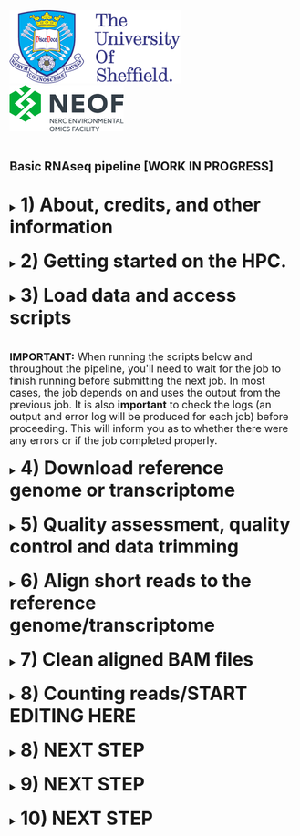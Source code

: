 <img src="images/shef_logo.png"
     alt="Sheffield University Icon"
     style="left; margin-right: 10px;" />
<img src="images/NEOF.png"
    alt="NEOF Icon"
    style="left; margin-right: 10px;" />
<br>
<br>
## Basic RNAseq pipeline [WORK IN PROGRESS]
<br>
<font size="4">
<details><summary><font size="6"><b>1) About, credits, and other information</b></font></summary>
  <br>
  <br>
  Compiled by: Gavin Gouws and Katy Maher, NERC Environmental Omics Facility, University of Sheffield<br>
  <br>
  
	
  This pipeline is set up to perform the analysis of RNAseq data using standard tools, as introduced in the NEOF
  RNAseq, Differential Gene Expression and Pathway Analysis workshop. Details of the workshops can be found 
  [here](https://neof.org.uk/training/). 

  This pipeline closley follows the approach and workflow developed for the above workshop by Katy Maher, Helen 
  Hipperson, Ewan Harney, Steve Paterson, Bert Overduin, Matthew Gemmell and Xuan Liu. It also relies substantially 
  on scripts developed by Katy Maher. Use and referencing of this repository implicitly acknowledges these contributions.

  The pipeline relies on you having short-read Illumina transcriptomic data for your samples, and access to a 
  published or publically-available reference genome or transcriptome with (preferably) a high level of annotation.

  This protocol has been written for use with the University of Sheffield's
  [BESSEMER](https://docs.hpc.shef.ac.uk/en/latest/bessemer/index.html) HPC system, but should be applicable to 
  any GNU/Linux-based HPC system, with appropriate software installations and modification. Your mileage 
  may vary.

  Code which the user (that's you) must run is highlighted in a code block like this:
  ```
  I am code - you must run me
  ```
  Sometimes the desired output from a command or additional information about the command is included in the code
  block as a comment.
  
  For example:
  ```
  Running this command
  # Should produce this output
  ```

  File-paths within normal text are within single quote marks, like this:

  '/home/user/a_file_path'
  <br><br>
 Contact: Gavin Gouws //  g.gouws@sheffield.ac.uk
  </details>
<br>
<details><summary><font size="6"><b>2) Getting started on the HPC.</b></font></summary>
  <br>
  <br>
  <font size="4"><b>2.1) Access the HPC</b></font>
  <br>
  To access the BESSEMER high-performance computer (HPC) you must be connected
  to the university network - this can be achieved remotely by using the
  virtual private network (VPN) service.

  [Please see the university IT pages for details on how to connect to the VPN.](https://students.sheffield.ac.uk/it-services/vpn)

  Once connected to the VPN you also need to connect to the HPC using a secure shell (SSH)
  connection. This can be achieved using the command line on your system (the Mac Terminal or Windows 
  PowerShell) or a software package such as [MobaXterm](https://mobaxterm.mobatek.net/).

  [See the university pages for guidance on how to connect to the VPN](https://docs.hpc.shef.ac.uk/en/latest/hpc/index.html).

  <br>
  <font size="4"><b>2.2) Access a worker node on BESSEMER</b></font>
  <br>
  Once you have successfully logged into BESSEMER, you need to access a worker node:

  ```
  srun --pty bash -l
  ```
  You should see that the command prompt has changed from

  ```
  [<user>@bessemer-login2 ~]$
  ```
  to
  ```
  [<user>@bessemer-node001 ~]$
  ```
  ...where \<user\> is your University of Sheffield (UoS) IT username.

  
  <br>
  <font size="4"><b>2.3) Load the Genomics Software Repository</b></font>
  <br>
  The Genomics Software Repository contains several pre-loaded pieces of software
  and environments useful for a range of genomics analyses, including this one.
  
  Type:
  ```
  source ~/.bash_profile
  ```
  
  Did you receive the following message when you accessed the worker node?
  ```
  Your account is set up to use the Genomics Software Repository
  ```

  If so, you are set up and do not need to do the following step.
  If not, enter the following:
  ```
  echo -e "if [[ -e '/usr/local/extras/Genomics' ]];\nthen\n\tsource /usr/local/extras/Genomics/.bashrc\nfi" >> $HOME/.bash_profile
  ```
  ...and then re-load your profile:
  ```
  source ~/.bash_profile
  ```
  Upon re-loading, you should see the message relating to the Genomics Software Repository above.

  
  <br>
  <font size="4"><b>2.4) Set up your conda profile</b></font>
  <br>
  If you have never run conda before on the Bessemer, you might have to initialise your conda. To do this type:
  
  ```
  conda init bash
  ```
  
  You will then be asked to reopen your current shell. Log out and then back into Bessemer and then continue. 
  <br>
  
  <br>
  <font size="4"><b>2.5) Accessing the molecolb priority queue/partition</b></font>
  <br>
  
  These scripts are written to launch the jobs using the ___molecolb___ priority queue/partition. Contact one of the
  NEOF Bioinformatics Team to check whether you have or to grant you access. You could also use the general 
  ***sheffield*** partition. One of the team will gladly give you instructions for modifying the submission scripts
  to do this.
  <br>

  <br>
  <font size="4"><b>2.6) Running scripts on the HPC cluster</b></font>
  <br>
  
  To add our job to the job scheduler, we would submit the shell scripts using 'sbatch'
  (don't do this; it's simply an example).

  ```
  ## EXAMPLE - DON'T RUN
  sbatch scripts/example_script.sh
  ```

  We could then view the job that we have submitted to the job queue using 'squeue'.

  ```
  squeue --me
  ```

  The job will then receive the allocated resources, the task will run, and the appropriate output files generated 
  (inlcuding output and error logs). In the following workflow, the output from a particular step is the input for 
  the next step. You'll need to wait for each job to finish before submitting the next. It is important to keep in 
  mind that the resources requested in the scripts may not be suitable for your own analysis and may need to be 
  changed. Again, the NEOF Bioinformatics Team can assist and provide help in setting these in the scripts.


  <br>
  <font size="4"><b>2.6) Passing command line arguments to a script</b></font>
  <br>
  As well as running the standardised scripts there are some parameters which will be unique to your project or data. 
  For example, these might be your file extensions, the name of your reference genome or the filtering parameters you
  want to implement for QC.<br>
  <br>

  To run a script with these extra parameters (termed 'arguments') we supply them on the command line with a 'flag'.
  For example, you might supply your genome file name to a script using the '-g' flag as

  ```
  a_demo_script.sh -g my_orgamism.fa
  ```
  </details>
  <br>

  <details><summary><font size="6"><b>3) Load data and access scripts</b></font></summary>
  <br>
  <br>
  <font size="4"><b>3.1) Create a working directory and load your data</b></font>
  <br>
  You should work in the directory '/fastdata' on BESSEMER as this allows shared access to your files, scripts,
  and output and error logs, all of which are useful for troubleshooting.<br>
  <br>

  Check if you already have a directory in '/fastdata' by running the command exactly as it appears below.

  ```
  ls /fastdata/$USER
  ```

  If you receive the message
  ```
  ls: cannot access /fastdata/<user>: No such file or directory
  ```
  you'll need to create a new folder in '/fastdata' using the command exactly as it appears below:

  ```
  mkdir -m 0755 /fastdata/$USER
  ```

  You'll now need to create a new subdirectory in which you will do all your work. It is called 'my_project' in the
  commands below, but you are welcome to name it as you see fit. You'll then need to create a subdirectory within 
  'my_project', called 'raw_data' to receive your data. All other subirectories needed will be created when running
  the scripts. Create this directory structure as follows:
  ```
  mkdir /fastdata/$USER/my_project
  mkdir /fastdata/$USER/my_project/raw_data
  ```
  <br>
  <font size="4"><b>3.2) Required data inputs</b></font>
  <br>
  For this workflow, you'll need to provide your raw, paired-end transcriptomic/RNA sequence data and a reference
  genome or transcriptome to align this data to. You'll also need the annotation data/files for your genome or
  transcriptome.
  <br>
  <br>
  <font size="4"><b>3.3) Load required RNA sequence data onto the HPC</b></font>
  <br>
  If you have generated the data through NEOF, the NEOF team will download and archive your data as soon as 
  it is released by the Centre for Genomic Research (CGR) at the University of Liverpool. You will need to copy your 
  data into your 'raw_data' folder. The command will be similar to that below - a member of the NEOF Bioinformatics
  Team will give you the precise location of your data for copying:<br>
  <br>

  ```
  cp -r /fastdata/bi1gg_shared/your_project_data/* /fastdata/$USER/my_project/raw_data/
  # The source is an example; the precise location will be provided
  ```
  
  If you have downloaded your (or other) data to your personal computer, you'll need to transfer this to the HPC. 
  You can download the data generated through NEOF using the links ('wget' links) and resources that CGR provide. 
  Please be sure that you download the raw data. Links will be provided to download trimmed data, but since you 
  will be doing your own QC, you'll have greater flexibility when you have access to the raw data. To transfer data 
  to the HPC, you can use a file transfer protocol, such as 'scp', the upload feature in MobaXTerm or a tool such
  as [FileZilla](https://filezilla-project.org/). Be sure that you upload the data to '/fastdata/$USER/my_project/raw_data'.


  Run 'ls' on your 'raw_data' folder and you should see something like the following
  
  ```
  ls /fastdata/$USER/my_project_raw_data
  # sample1_R1_001.fq.gz
  # sample1_R2_001.fq.gz
  # sample2_R1_001.fq.gz
  # sample2_R2_001.fq.gz
  ```
  
  Make sure that you have removed any 'tar.gz' or 'zip' files and any files that contain improperly demultiplexed data. 
  These may be labelled 'unclassified' (e.g., 'Unclassified_R1', 'Unclassified_R2') or be indicated as 'R0' reads. 
  <br>

  The workflow assumes that the '/fastdata/<user>my_project/raw_data' directory contains sequence data that is:

  * Paired (two files per biological sample)
  * Demultiplexed
  * FASTQ format
  * In the compressed '.gz' format (optional, but recommended)

  <br>
  <b><font size="4">3.4) Copy the analysis scripts</b></font>
  <br>
  Clone this GitHub repository and then copy the 'scripts' folder into your '/fastdata/$USER/my_project'
  folder. You can then delete the GitHub download.

  ```
  git clone https://github.com/ggouws/HPC_RNAseq
  cp -r HPC_RNAseq/scripts /fastdata/$USER/my_project/
  rm -rf HPC_RNAseq
  ```
  </details>
  <br>

  **IMPORTANT:** When running the scripts below and throughout the pipeline, you'll need to wait for the job
  to finish running before submitting the next job. In most cases, the job depends on and uses the output from
  the previous job. It is also **important** to check the logs (an output and error log will be produced for 
  each job) before proceeding. This will inform you as to whether there were any errors or if the job completed 
  properly.


  
 
 <details><summary><font size="6"><b>4)  Download reference genome or transcriptome</b></font></summary>
 <br>
  <br>
  
  Now that we have set up the HPC and have our data, we need to source and add the reference genome 
  or transcriptome. 
  <br>

  Remember that all scripts are launched from and work is done in our primary working directory 
  ('/fastdata/$USER/my_project'), so you'll need to navigate there when logging on to Bessemer and prior
  to launching any scripts.

  ```
cd /fastdata/$USER/my_project
```
  
  If the reference genome or transcriptome you intend to use is available on NCBI, we will use the 
  '01_reference_download.sh' script to download it. This script creates a directory ('reference') 
  in '/fastdata/$USER/my_project' in which to place the reference genome/transcriptome, uses the 
  NCBI-datasets tool to download it, unpacks the downloaded 'zip' file and tidies the output, 
  leaving the genome/transcriptome ('.fna' or 'fasta' file) and the annotation ('.gff') file.
  <br>

  To run this script, we will supply the following command-line argument:
  - the NCBI-datasets download link for your genome/transcriptome (-L)
  <br><br>
  This is available by following the "datasets" tab (the second tab) on the NCBI genome page of the record or
  accession that you are interested in. The command-line query can then be copied from the pop-up window and
  pasted after the '-L' flag in the job submission as below.

<img src="images/datasets.png"
     alt="Example of NCBI datasets link"
     style="left; margin-right: 5px;" />

    
  ``` 
 sbatch scripts/01_reference_download.sh \
 -L "Insert copied NCBI-datasets command-line query here within quotation marks"
  ```
 
 When the script has finished running, the genome/transcriptome and annotation files will be in your 'reference'
 directory. 
 
 
 If you have downloaded your reference genome/transcriptome differently or have it downloaded to your
 personal computer, you will need to transfer it to the HPC, using one of the approaches discussed above. You will
 need to create a 'reference' directory first and be sure to place your reference and annotation data in there. 
 
  ``` 
  mkdir reference
  ```


 </details>
  <br>
 <details><summary><font size="6"><b>5)  Quality assessment, quality control and data trimming</b></font></summary>
  <br>
  <br>
  <font size="4"><b>5.1) Raw data quality assessment</b></font>
  <br>
 
  Our first analytical tasks are to investigate the quality of our sequence data and the fastq files, and then perform
  quality filtering and trimming, such that high quality data remain for mapping and quantifying.
  
  Firstly, you'll need to run the script to generate the quality plots of the raw data. This script
  runs [fastQC](https://www.bioinformatics.babraham.ac.uk/projects/fastqc/) on each sample separately. The script then 
  uses [MultiQC](https://multiqc.info) to combine the fastQC reports for the individual samples into a combined quality 
  plot (in 'html' format), which you can download and view in a browser.<br>
  <br>
  
  <b>The command line arguments you must supply are:</b><br>
  - the file extension for your R1 reads (-F)
  - the file extension for your R2 reads (-R)
  <br><br>
  
   <br>
  
  
  ```   
 sbatch scripts/02_raw_fastqc.sh -F _R1.fastq.gz -R _R2.fastq.gz
  ``` 
  
  <br>

Once the script has finished running, the fastQC output will be in a 'raw_fastqc' folder. The MultiQC reports will 
be placed in a folder called 'quality_reports', which you can download to view the contents in a browser. There will 
be two MultiQC plots, one for the R1 reads for all your samples ('Raw_data_R1_multiqc_report.html') and one for the
R2 reads (Raw_data_R2_multiqc_report.html). View and consider these reports when considering your strategy for cleaning 
(filtering and trimming) your data.

  
For most data sets, you'll likely see:

- The quality decreases towards the end of the reads
- The R2 reads have poorer quality than the R1 reads
- The read sizes have a range compared to all being one size. However, most of the reads are towards the long end of the range.

Generally, even if data is looking good we would carry out quality control to get rid of any poor data that is masked
by the very good data and to remove any adapter sequences. In the next step, we'll carry out quality control on our fastq files.
<br>
<br>
<font size="4"><b>5.2) QC: Filtering and trimming</b></font>
<br>
  
Quality control generally comes in two forms:

1. **Trimming**: This is directly cutting off bits of sequence. This is typical in the form of trimming off low quality bases from the end of reads and trimming off adapters at the start of reads.
2. **Filtering**: This occurs when entire reads are removed. A typical occurrence of this is when a read is too short and we do not want reads below a certain length.

To carry this out, we will use [Trimmomatic](http://www.usadellab.org/cms/index.php?page=trimmomatic).

  
<br>
To run Trimmomatic we will use the '03_trimmomatic.sh' script. This has many optional parameters you can use for filtering and trimming your data. 
By default this script assumes you have paired end data and the the quality is encoded using *phred33* (typical for most Illumina data).
<br>

<b>The command line arguments you must supply are:</b><br>
  
  - the file extension for your R1 reads (-F)
  - the file extension for your R2 reads (-R)
  <br><br>
  
<b>Optionally, you can also supply:</b><br>
  
  - parameters for ILLUMINACLIP (-K).
  - parameters for SLIDINGWINDOW (-S)
  - parameters for LEADING (-L)
  - parameters for TRAILING (-T)
  - parameters for CROP (-C)
  - parameters for HEADCROP (-H)
  - parameters for MINLEN (-M) 
<br><br>

More details of the optional parameters can be found below or in the Trimmomatic [manual](http://www.usadellab.org/cms/index.php?page=trimmomatic)
  
  - ILLUMINACLIP: These settings are used to find and remove Illumina adapters. First, a fasta file of known adapter sequences is given, followed by the number of mismatches allowed between the adapter and read sequence and then thresholds for how accurate the alignment is between the adapter and read sequence. The fasta file of adapter sequences ('TruSeq3-PE-2.fa') is provided in your downloaded 'scripts' folder.
  - SLIDINGWINDOW: This specifies to scan the read quality over a 4 bp window, cutting when the average quality drops below the specified phred score.
  - LEADING: The minimum quality value required to keep a base at the start of the read.
  - TRAILING: The minimum quality value required to keep a base at the end of the read.
  - CROP: Cut the read to a specified length.
  - HEADCROP: Cut the specified number of bases from the start of the read.
  - MINLEN: This specifies the minimum length of a read to keep; any reads shorter than the specified length are discarded.
    <br><br>
An example of how to run Trimmomatic can be found below. The parameters provided are fairly standard quality thresholds. You are welcome to try these,
evaluate how your data are filtered and then consider other parameters.
 
<br><br>
 
 ```   
 sbatch scripts/03_trimmomatic.sh -F _R1.fastq.gz -R _R2.fastq.gz \
 -K ILLUMINACLIP:scripts/TruSeq3-PE-2.fa:2:30:10 \
 -S SLIDINGWINDOW:4:30 \
 -M MINLEN:50 \
 -L LEADING:3 \
 -T TRAILING:3
 ``` 
<br>
When the script has finished running the trimmed data will be in a 'trimmed' folder. Each sample will have now be represented by four files. There will 
be paired R1 and R2 read files, for the R1 and R2 reads that remained paired after filtering and trimming, and unpaired R1 and R2 files for those R1 
and R2 reads, where only one of the pair remained after filtering. For our analyses, we will use the reads that are still paired.<br> 

<br>
<br>
<font size="4"><b>5.3) Trimmed data quality assessment</b></font>
<br>
 
Now that we have run Trimmomatic, we can check how successful our quality control has been by running fastQC and MultiQC on the 
cleaned data, as per the command below:<br>
<br> 

```   
sbatch scripts/04_clean_fastqc.sh
```   
<br><br>

When the script is finished running, the fastQC output and reports will be in a 'clean_fastqc' folder. The two MultiQC html reports
('Clean_data_R1_multiqc_report.html' and 'Clean_data_R2_multiqc-report.html') will be in the 'quality_reports' folder for you to 
download and examine.

If you are satisfied with the quality and amount of data (number of reads) retained, you can proceed with your analysis.
If not, you can return to the Trimmomatic step, changing the parameters and repeating the quality control.
  
  </details>
  <br>
  
 <details><summary><font size="6"><b>6) Align short reads to the reference genome/transcriptome</b></font></summary>
  <br>
  <br>  
 
 We are now ready to map our cleaned reads to our reference genome or transcriptome. To do this, we will use 
 [HISAT2](http://daehwankimlab.github.io/hisat2/manual/). HISAT2 is a fast and memory-efficient alignment tool, and - 
 importantly for RNAseq work - it is a "splice aware" aligner. This means that it can map reads from transcriptomic 
 sequencing over the exon-intron junctions in a genome. Many common alignment tools are not "splice aware" and cannot
 accommodate these exon-intron junctions. As such, these tools will only be suitable for mapping our sequence reads
 against a transcriptome (rather than a genome).<br>

 
The script below will index the genome we downloaded earlier and will then map our paired and trimmed reads from
Trimmomatic to the reference. 

 
  <br>
  <b>You'll need to provide two arguments in your command line when launching the script:</b><br>
  
  - the accession number of your reference genome/transcriptome (-A)<br>
  - the extension (e.g., 'fna' or 'fasta' of your reference genome/transcriptome (-X)<br>
  
  The accession number need not be complete, but should be informative (unique) enough to identify your specific 
  reference if you have multiple potential references in your 'reference' folder. Be careful when using hyphens 
  (-) and underscores (_).
   <br><br>
  
   <br>
 
  ```   
 sbatch scripts/05_reference_align.sh -A GCA_017639245 -X fna.gz
  ```  
  

HISAT2 will align your reads, and output the aligned results for each sample in SAM (Sequence Alignment Map format).
This output is piped to SAMtools, a programme for writing, viewing and manipulating alignment files, which sorts them
and generates a BAM file (a compressed, binary version of the SAM file). These sorted BAM files are found in a folder
called 'aligned'. HISAT2 will also generate (using the '--met-file' function) a report and mapping statistics for each
sample ('_sample_name_.stats') in the 'aligned' folder. The script also uses the 'flagstat' function of SAMtools to generate
a mapping quality report ('initial_mapping_quality'), which you can find in the 'quality_reports' folder. This file will
contain the mapping statistics for all samples, with the sample names appearing before the tables of statistics. 

We can view the latter report as such (press `q` to exit this view when done):

  
  ```
  less quality_reports/initial_mapping_quality
  ```
   
  <br><br>
We need to consider how many of our reads have been mapped and how many of these have been mapped in pairs (i.e., the
R1 and R2 reads have both properly mapped), as this is the data we will proceed with. If the mapping quality is poor
and data are lost, we may need to consider alternative reference genomes or transcriptomes (if available), revisit the
QC of our data or possibly adjust our mapping parameters.



  </details>
  <br>
 
   
 <details><summary><font size="6"><b>7)  Clean aligned BAM files</b></font></summary>
  <br>
  <br>    
If we are satisfied with the quality of our mapping, we will now proceed to clean up our BAM files. We will use
SAMtools to exclude:

  
  - Reads that were not mapped at all
  - Reads that were not mapped properly in pairs (i.e., one read was mapped and the other not)
  
SAMtools will use the 'flagstat' [flags] to identify and include reads that were mapped in pairs ('-f 2') and to exlcude reads 
that weren't mapped or weren't mapped in pairs ('-F 12').

To clean our aligned files, we will submit the script as below (no additional arguments are needed).
  <br><br>

  
  ```
  sbatch scripts/06_align_clean.sh
  ```
   
  <br><br>
  
The script will create the cleaned BAM files ('_sample_prefix_.clean.bam') for each sample and place them in an
'aligned_clean' folder. It will also use SAMtools 'flagstat' to produce a mapping report ('final_mapping_quality')
in the 'quality_reports' folder. This will hold the reports for all of your samples. Upon viewing it, we should
hopefully see that all of the reads we have retained are properly mapped in pairs.

  
  ```
  less quality_reports/final_mapping_quality
  ```
   
  <br><br>

If so, we can now proceed to quantifying our transcriptomic reads!

  </details>
  <br>
  
 <details><summary><font size="6"><b>8) Counting reads/START EDITING HERE</b></font></summary>
  <br>
  <br>   
   
  We are now ready to start our SNP calling. To do this we will use [BCFtools](https://samtools.github.io/bcftools/bcftools.html).
  
  <br>
  
  This SNP calling script first uses 'samtools faidx' to index the genome. This will produce a '.fai' index file.
  
  <br> 
  
  If your genome file is gzipped we first need to unzip this as samtools faidx does not work with gzipped files.
  <br> 
   
  To do this type (where GCA_017639245.1_MMon_1.0_genomic.fna.gz is your genome name):
  <br>  
  <br> 
  
  ``` 
  gunzip genome/GCA_017639245.1_MMon_1.0_genomic.fna.gz
  ``` 
  
  <br>  
    
  <b> You must supply the command line with:</b><br>
  - the name of your reference genome (-g)
  <br><br>
  
  We then use bcftools mpileup  using the following parameter options:
  - Ou: ouput an uncompressed bam file. This is the option to use when piping the output to another command for optimum performance/speed.
  - --max-depth 10000: the maximum number of sequences considered per position
  - -P ILLUMINA: use Illumina platform for indels
  - -a FORMAT/DP,FORMAT/AD: output depth and allelic depth
  <br><br>
  <b>The command line argument you must specify are:</b><br>
  - filter out alignments with mapping quality < the quality specified (-a)
  - filter out bases with QS < the quality specified (-b)
  <br><br>
 The results from mpileup are then piped to call and we use the following options.
  - -m: use the multiallelic caller
  - -v: output variants only 
  - -f GQ: output genotype quality
  - -O z: output in compressed VCF format
   <br><br>
  <b>The command line argument you must supply is:</b><br>
  - the name you want to call your VCF (-o)
   <br><br>
  
   <br>
 
  ```  
 qsub scripts/08_call_snps.sh -g GCA_017639245.1_MMon_1.0_genomic.fna -o monkparakeet -a 20 -b 20
  ```   
  <br>
  When this script has finished running you should have a vcf file in your 'vcf' folder. 
  
  </details>
  <br>
  
 <details><summary><font size="6"><b>8) NEXT STEP</b></font></summary>
  <br>
  <br>    
 <b> The next step is to clean the VCF so we retain only high quality SNP sites we can be confident in. The script applies the following filters:</b>
 <br><br>  
  
 - Only biallelic SNPs are retained. 
 - It removes SNPs that are less than 250 bp from the start or end of a contig or chromosome.
 - It removes SNPs informed by less than a user specified number of reads, quality threshold and genotyped for less than a specified number of individuals.
 - Users pick a minimum allele frequency (MAF) below which variants will be removed, as these ones are difficult to tell apart from sequencing errors.
 - Sites are removed if the average genotype depth (across individuals) is greater than X times the average genotype depth (considering all sites), where X is a user specified number number.
 - To keep only the most diverse SNP sites we also filter to keep only sites which have called at least one individual that is homozygous for the reference, one that is homozygous for the alternate and one heterozygous individual.
 - Sites are removed if they are highly correlated and adjacent to one another, based on a user-defined correlation coefficient and sliding window length.
  
  The user then specifies how many SNPs they want to randomly extract from the VCF to take forward for primer design.
  <br><br>  
  
 <b> You must supply the command line with the 10 following parameters:</b>
 <br>
  
 - (-o) the name you want to call your VCF, this should match the name you specified in the previous step,
 - (-g) the name of the genome which was used to align the data,
 - (-r) minimum depth needed to retain a SNP site,
 - (-q) the minimum quality threshold for a SNP to be retained (all SNPs with a lower quality score will be excluded,
 - (-i) the minimum number of individuals typed to retain a SNP,
 - (-m) the minimum allele frequency,
 - (-a) a multiplier; sites will be excluded when the average genotype depth (per site) is more than this number times greater than the average genotype depth (considering all sites),
 - (-c) the correlation coefficient R2; sites with an R2 above this value (within a certain window) will be removed, 
 - (-w) the window for assessing correlation between sites; it can be set to a number of sites with an interger alone, or base pairs by adding bp, kb, or Mb after an integer (without any space),
 - (-n) number of SNPs to subsample for primer design; it is advisiable to extract more (up to a third more) than will ultimately be needed for the final genotyping,
  <br>
  <br>
  
  ```
  qsub scripts/09_filter_vcf.sh -o monkparakeet -g GCA_017639245.1_MMon_1.0_genomic.fna \
  -r 3 -q 20 -i 3 \
  -m 0.3 \
  -a 2 \
  -c 0.2 -w 5kb \
  -n 108 
  ```
  <br>
  Intermediate filtering files will be written to your 'vcf' folder and final files for primer design will be in a folder titled 'primer_design'.
  <br>
  
  <br>
  We recommend looking at the output log ('09_filter_vcf.out.log'). Following each filter, an explanation of the filter, a file name and the total number of remaining SNPs are printed to the log, providing an indication of drop out at each stage. We expect to see a fairly large reduction in the number of SNPs at most stages, but after the final filter (eexclusion of correlated adjacent SNPs) there will hopefully still be several thousand SNPs to choose from. 
  <br>
  
  <br>
  If the number of SNPs following filtering is less than the subsampling number (-n), subsampling will fail. The log file will produce an error indicating this. If the number of SNPs following filtering is less than two times greater than the subsampling number (-n), subsampling will proceed, but the output log will give a warning and suggest that the user should inspect drop out and relax some filters. The error file (09_filter_vcf.err.log) may provide further information if troubleshooting is required.
  
  
  </details>
  <br>    
 
 
 <details><summary><font size="6"><b>9) NEXT STEP </b></font></summary>
  <br>
  <br>    
  
  We are now ready to prepare the file needed for primer design for the Fluidigm D3 design portal. The D3 User Guide Instructions can be downloaded [here](https://d3.standardbio.com/account/login).
  
  <br> 
  
  To make the files you need [R](https://www.r-project.org) and [R Studio](https://posit.co/download/rstudio-desktop/) installed on your computer. 
  
  <br> 
  
  Once these are installed download the two files in the 'primer_design' directory onto your computer and the script '10_make_primer_file.R'.
  You can then use the '10_make_primer_file.R' script to make the final output file for SNP design. 
  <br>
  
  Follow the instructions contained in the R script to update the names of your files. 
  <br> 
  
  You should now be ready to submit the final file for primer design.
  
  </details>
  <br>  
 
 <details><summary><font size="6"><b>10) NEXT STEP</b></font></summary>
  <br>
  <br>  
    
   First make an account for the [D3 design portal](https://d3.standardbio.com/account/login).
   
   <br> 
   I recommend you read through the D3 User Guide you downloaded in the previous step. The key steps are summarised below.
   
   - Log into your account on the D3 portal 
   - click `+ NEW PANEL`
   - `SNP Type™ Assays - for SNP genotyping` -> `NEXT`
   - `New Panel` -> `NEXT`
   - `Others (Others - none - none)` -> `NEXT`
   - `No SNP Masking` -> `NEXT`
   - `Panel Properties - Panel Name`: Give your panel a sensible name -> `FINISH`
   - Click `FILE UPLOAD` -> `DOWNLOAD TEMPLATE`
   - Open the downloaded file in excel and select the tab at the bottom titled `Targets by Sequence`. Add the name and sequence details from the file you generated in R in the step above to this tab and then save this tab as a text file.
   - Back on the `FILE UPLOAD` page -> `choose file` and select the file you just saved
   - Click `IMPORT`
   - Select the tick box at the top left next to 'Target' column and then click `SUBMIT FOR DESIGN`
 <br><br>   
 
 Once submitted you will get an email when the primers are designed. 
 <br>
 
 On the `REVIEW DESIGN` tab you now archive any targets that failed primer design ('Not Designable'), 'Nonstandard', or are surplus to your required number of SNPs.
 
 To do this check the blue tick box to the left of the 'Targets' you wish to remove and then click archive. 
 
 When you are happy with the sites you have selected click on the QUOTE button in the top right.
 - `PLATE LAYOUT` -> `Default`
 - `REQUEST QUOTE`
 - Leave `Promotion Code\Blanket PO#` and `Comments` fields blank
 - `Volume (SNP Type)` -> click the dropdown menu and select the volume of primer you want to order 
 - Click `REQUEST QUOTE`.
 
 <br>
 
 You will then get an email when your quote is ready and can proceed to order. Please talk to/email Rachel Tucker (r.tucker@sheffield.ac.uk) for help with ordering.
